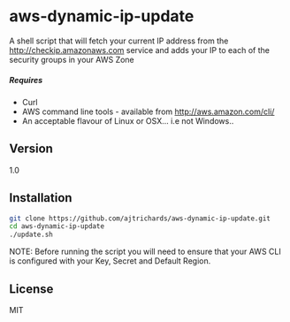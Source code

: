 aws-dynamic-ip-update
=====================

A shell script that will fetch your current IP address from the http://checkip.amazonaws.com service and adds your IP to each of the security groups in your AWS Zone

##### Requires

  - Curl
  - AWS command line tools - available from http://aws.amazon.com/cli/
  - An acceptable flavour of Linux or OSX... i.e not Windows..

Version
----

1.0

Installation
--------------

```sh
git clone https://github.com/ajtrichards/aws-dynamic-ip-update.git
cd aws-dynamic-ip-update
./update.sh
```

NOTE: Before running the script you will need to ensure that your AWS CLI is configured with your Key, Secret and Default Region.

License
----

MIT
